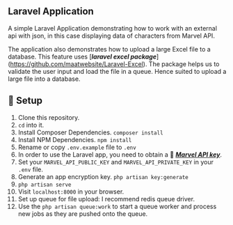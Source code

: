 ## Laravel Application
  
A simple Laravel Application demonstrating how to work with an external api with json, in this case displaying data of characters from Marvel API. 

The application also demonstrates how to upload a large Excel file to a database. This feature uses [***laravel excel package***] (https://github.com/maatwebsite/Laravel-Excel). The package helps us to validate the user input and load the file in a queue. Hence suited to upload a large file into a database.


##  :wrench: Setup

1. Clone this repository.
2. `cd` into it.
3. Install Composer Dependencies. `composer install`
4. Install NPM Dependencies.  `npm install`
5. Rename or copy `.env.example` file to `.env`
6. In order to use the Laravel app, you need to obtain a :key: [***Marvel API key***](https://developer.marvel.com/account).
7. Set your `MARVEL_API_PUBLIC_KEY` and `MARVEL_API_PRIVATE_KEY` in your `.env` file.  
7. Generate an app encryption key.  `php artisan key:generate`
8. `php artisan serve`
9. Visit `localhost:8000` in your browser.
10. Set up queue for file upload: I recommend redis queue driver.
11. Use the `php artisan queue:work` to start a queue worker and process new jobs as they are pushed onto the queue.
